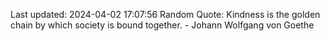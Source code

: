Last updated: 2024-04-02 17:07:56
Random Quote: Kindness is the golden chain by which society is bound together. - Johann Wolfgang von Goethe
